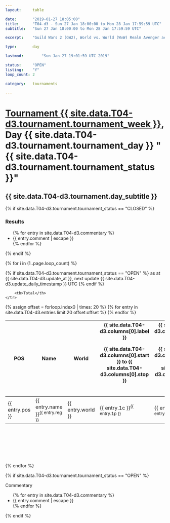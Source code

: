 ```yaml
---
layout: 	table

date: 		"2019-01-27 18:05:00"
title: 		"T04-d3 - Sun 27 Jan 18:00:00 to Mon 28 Jan 17:59:59 UTC"
subtitle: 	"Sun 27 Jan 18:00:00 to Mon 28 Jan 17:59:59 UTC"

excerpt:    "Guild Wars 2 (GW2), World vs. World (WvW) Realm Avenger achivement Tournament. \"Every Kill Counts\""

type:       day

lastmod: 		"Sun Jan 27 19:01:59 UTC 2019"

status:     "OPEN"
listing:    "Y"
loop_count: 2

category: 	tournaments

---
```

<div class="table_header">
    <h1><a href="{{ site.data.T04-d3.tournament.week_url }}">Tournament {{ site.data.T04-d3.tournament.tournament_week }}</a>, Day {{ site.data.T04-d3.tournament.tournament_day }} "{{ site.data.T04-d3.tournament.tournament_status }}"</h1>
    <h2>{{ site.data.T04-d3.tournament.day_subtitle }}</h2> 
</div>

{% if site.data.T04-d3.tournament.tournament_status == "CLOSED" %} 
<div class="commentary">
  <h3>Results</h3>
  <ul>
    {% for entry in site.data.T04-d3.commentary %}
    <li class="commentary_list">{{ entry.comment | escape }}</li>
    {% endfor %}
  </ul>
</div>
{% endif %}


{% for i in (1..page.loop_count) %}

{% if site.data.T04-d3.tournament.tournament_status == "OPEN" %} 
<span class="table_nextupdate">as at {{ site.data.T04-d3.update_at }}, next update {{ site.data.T04-d3.update_daily_timestamp }} UTC</span> 
{% endif %}

<table class="day_table">
  <colgroup>
    <col style="width:18px">
    <col style="width:55px">
    <col style="width:55px">
    <col style="width:12px">
    <col style="width:12px">
    <col style="width:12px">
    <col style="width:12px">
    <col style="width:12px">
    <col style="width:12px">
    <col style="width:12px">
    <col style="width:12px">
    <col style="width:12px">
    <col style="width:12px">
    <col style="width:12px">
    <col style="width:12px">
    <col style="width:12px">
    <col style="width:12px">
    <col style="width:12px">
    <col style="width:12px">
    <col style="width:12px">
    <col style="width:12px">
    <col style="width:12px">
    <col style="width:12px">
    <col style="width:12px">
    <col style="width:12px">
    <col style="width:12px">
    <col style="width:12px">
    <col style="width:18px">
  </colgroup>  
  <thead>
    <tr>
        <th>POS</th>
        <th class="AlignLeft">Name</th>
        <th class="AlignLeft">World</th>

<th><div class="label">{{ site.data.T04-d3.columns[0].label }}<p class="onhover">{{ site.data.T04-d3.columns[0].start }} to {{ site.data.T04-d3.columns[0].stop }}</p></div>​</th>
<th><div class="label">{{ site.data.T04-d3.columns[1].label }}<p class="onhover">{{ site.data.T04-d3.columns[1].start }} to {{ site.data.T04-d3.columns[1].stop }}</p></div>​</th>
<th><div class="label">{{ site.data.T04-d3.columns[2].label }}<p class="onhover">{{ site.data.T04-d3.columns[2].start }} to {{ site.data.T04-d3.columns[2].stop }}</p></div>​</th>
<th><div class="label">{{ site.data.T04-d3.columns[3].label }}<p class="onhover">{{ site.data.T04-d3.columns[3].start }} to {{ site.data.T04-d3.columns[3].stop }}</p></div>​</th>
<th><div class="label">{{ site.data.T04-d3.columns[4].label }}<p class="onhover">{{ site.data.T04-d3.columns[4].start }} to {{ site.data.T04-d3.columns[4].stop }}</p></div>​</th>
<th><div class="label">{{ site.data.T04-d3.columns[5].label }}<p class="onhover">{{ site.data.T04-d3.columns[5].start }} to {{ site.data.T04-d3.columns[5].stop }}</p></div>​</th>
<th><div class="label">{{ site.data.T04-d3.columns[6].label }}<p class="onhover">{{ site.data.T04-d3.columns[6].start }} to {{ site.data.T04-d3.columns[6].stop }}</p></div>​</th>
<th><div class="label">{{ site.data.T04-d3.columns[7].label }}<p class="onhover">{{ site.data.T04-d3.columns[7].start }} to {{ site.data.T04-d3.columns[7].stop }}</p></div>​</th>
<th><div class="label">{{ site.data.T04-d3.columns[8].label }}<p class="onhover">{{ site.data.T04-d3.columns[8].start }} to {{ site.data.T04-d3.columns[8].stop }}</p></div>​</th>
<th><div class="label">{{ site.data.T04-d3.columns[9].label }}<p class="onhover">{{ site.data.T04-d3.columns[9].start }} to {{ site.data.T04-d3.columns[9].stop }}</p></div>​</th>
<th><div class="label">{{ site.data.T04-d3.columns[10].label }}<p class="onhover">{{ site.data.T04-d3.columns[10].start }} to {{ site.data.T04-d3.columns[10].stop }}</p></div>​</th>

<th><div class="label">{{ site.data.T04-d3.columns[11].label }}<p class="onhover">{{ site.data.T04-d3.columns[11].start }} to {{ site.data.T04-d3.columns[11].stop }}</p></div>​</th>
<th><div class="label">{{ site.data.T04-d3.columns[12].label }}<p class="onhover">{{ site.data.T04-d3.columns[12].start }} to {{ site.data.T04-d3.columns[12].stop }}</p></div>​</th>
<th><div class="label">{{ site.data.T04-d3.columns[13].label }}<p class="onhover">{{ site.data.T04-d3.columns[13].start }} to {{ site.data.T04-d3.columns[13].stop }}</p></div>​</th>
<th><div class="label">{{ site.data.T04-d3.columns[14].label }}<p class="onhover">{{ site.data.T04-d3.columns[14].start }} to {{ site.data.T04-d3.columns[14].stop }}</p></div>​</th>
<th><div class="label">{{ site.data.T04-d3.columns[15].label }}<p class="onhover">{{ site.data.T04-d3.columns[15].start }} to {{ site.data.T04-d3.columns[15].stop }}</p></div>​</th>
<th><div class="label">{{ site.data.T04-d3.columns[16].label }}<p class="onhover">{{ site.data.T04-d3.columns[16].start }} to {{ site.data.T04-d3.columns[16].stop }}</p></div>​</th>
<th><div class="label">{{ site.data.T04-d3.columns[17].label }}<p class="onhover">{{ site.data.T04-d3.columns[17].start }} to {{ site.data.T04-d3.columns[17].stop }}</p></div>​</th>
<th><div class="label">{{ site.data.T04-d3.columns[18].label }}<p class="onhover">{{ site.data.T04-d3.columns[18].start }} to {{ site.data.T04-d3.columns[18].stop }}</p></div>​</th>
<th><div class="label">{{ site.data.T04-d3.columns[19].label }}<p class="onhover">{{ site.data.T04-d3.columns[19].start }} to {{ site.data.T04-d3.columns[19].stop }}</p></div>​</th>
<th><div class="label">{{ site.data.T04-d3.columns[20].label }}<p class="onhover">{{ site.data.T04-d3.columns[20].start }} to {{ site.data.T04-d3.columns[20].stop }}</p></div>​</th>

<th><div class="label">{{ site.data.T04-d3.columns[21].label }}<p class="onhover">{{ site.data.T04-d3.columns[21].start }} to {{ site.data.T04-d3.columns[21].stop }}</p></div>​</th>
<th><div class="label">{{ site.data.T04-d3.columns[22].label }}<p class="onhover">{{ site.data.T04-d3.columns[22].start }} to {{ site.data.T04-d3.columns[22].stop }}</p></div>​</th>
<th><div class="label">{{ site.data.T04-d3.columns[23].label }}<p class="onhover">{{ site.data.T04-d3.columns[23].start }} to {{ site.data.T04-d3.columns[23].stop }}</p></div>​</th>

        <th>Total</th>
    </tr>
  </thead>
  {% assign offset = forloop.index0 | times: 20 %}
<tbody>
{% for entry in site.data.T04-d3.entries limit:20 offset:offset %}
  <tr>
    <td class="pl{{ entry.pos }}">{{ entry.pos }}</td>
    <td class="AlignLeft">{{ entry.name }}<sup>{{ entry.reg }}</sup></td>
    <td class="AlignLeft">{{ entry.world }}</td>
    <td class="pl{{ entry.1p }}">{{ entry.1c }}<sup>{{ entry.1p }}</sup></td>
    <td class="pl{{ entry.2p }}">{{ entry.2c }}<sup>{{ entry.2p }}</sup></td>
    <td class="pl{{ entry.3p }}">{{ entry.3c }}<sup>{{ entry.3p }}</sup></td>
    <td class="pl{{ entry.4p }}">{{ entry.4c }}<sup>{{ entry.4p }}</sup></td>
    <td class="pl{{ entry.5p }}">{{ entry.5c }}<sup>{{ entry.5p }}</sup></td>
    <td class="pl{{ entry.6p }}">{{ entry.6c }}<sup>{{ entry.6p }}</sup></td>
    <td class="pl{{ entry.7p }}">{{ entry.7c }}<sup>{{ entry.7p }}</sup></td>
    <td class="pl{{ entry.8p }}">{{ entry.8c }}<sup>{{ entry.8p }}</sup></td>
    <td class="pl{{ entry.9p }}">{{ entry.9c }}<sup>{{ entry.9p }}</sup></td>
    <td class="pl{{ entry.10p }}">{{ entry.10c }}<sup>{{ entry.10p }}</sup></td>
    <td class="pl{{ entry.11p }}">{{ entry.11c }}<sup>{{ entry.11p }}</sup></td>
    <td class="pl{{ entry.12p }}">{{ entry.12c }}<sup>{{ entry.12p }}</sup></td>
    <td class="pl{{ entry.13p }}">{{ entry.13c }}<sup>{{ entry.13p }}</sup></td>
    <td class="pl{{ entry.14p }}">{{ entry.14c }}<sup>{{ entry.14p }}</sup></td>
    <td class="pl{{ entry.15p }}">{{ entry.15c }}<sup>{{ entry.15p }}</sup></td>
    <td class="pl{{ entry.16p }}">{{ entry.16c }}<sup>{{ entry.16p }}</sup></td>
    <td class="pl{{ entry.17p }}">{{ entry.17c }}<sup>{{ entry.17p }}</sup></td>
    <td class="pl{{ entry.18p }}">{{ entry.18c }}<sup>{{ entry.18p }}</sup></td>
    <td class="pl{{ entry.19p }}">{{ entry.19c }}<sup>{{ entry.19p }}</sup></td>
    <td class="pl{{ entry.20p }}">{{ entry.20c }}<sup>{{ entry.20p }}</sup></td>
    <td class="pl{{ entry.21p }}">{{ entry.21c }}<sup>{{ entry.21p }}</sup></td>
    <td class="pl{{ entry.22p }}">{{ entry.22c }}<sup>{{ entry.22p }}</sup></td>
    <td class="pl{{ entry.23p }}">{{ entry.23c }}<sup>{{ entry.23p }}</sup></td>
    <td class="pl{{ entry.24p }}">{{ entry.24c }}<sup>{{ entry.24p }}</sup></td>
    <td>{{ entry.total }}</td>
  </tr>
{% endfor %}  
</tbody>
</table>
<div class="leaderboard">
  <script async src="//pagead2.googlesyndication.com/pagead/js/adsbygoogle.js"></script>
  <!-- 728x90 -->
  <ins class="adsbygoogle"
       style="display:inline-block;width:728px;height:90px"
       data-ad-client="ca-pub-3274917281288240"
       data-ad-slot="3870538733"></ins>
  <script>
  (adsbygoogle = window.adsbygoogle || []).push({});
  </script>    
</div>
<br />
{% endfor %}

{% if site.data.T04-d3.tournament.tournament_status == "OPEN" %} 
<div class="commentary">
  <span class="commentary_title">Commentary</span>
  <ul>
    {% for entry in site.data.T04-d3.commentary %}
    <li class="commentary_list">{{ entry.comment | escape }}</li>
    {% endfor %}
  </ul>
</div>
{% endif %}


